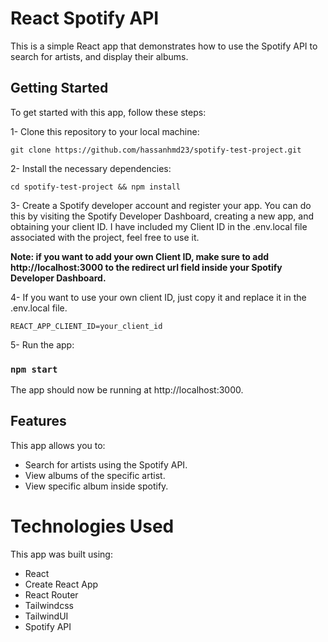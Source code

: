 # React Spotify API

This is a simple React app that demonstrates how to use the Spotify API to search for artists, and display their albums.

## Getting Started

To get started with this app, follow these steps:

1- Clone this repository to your local machine:

`git clone https://github.com/hassanhmd23/spotify-test-project.git`

2- Install the necessary dependencies:

`cd spotify-test-project && npm install`

3- Create a Spotify developer account and register your app. You can do this by visiting the Spotify Developer
Dashboard,
creating a new app, and obtaining your client ID. I have included my Client ID in the .env.local file associated with
the project, feel free to use it.

**Note: if you want to add your own Client ID, make sure to add http://localhost:3000 to the redirect url field inside
your Spotify Developer Dashboard.**

4- If you want to use your own client ID, just copy it and replace it in the .env.local file.

`REACT_APP_CLIENT_ID=your_client_id`

5- Run the app:

### `npm start`

The app should now be running at http://localhost:3000.

## Features

This app allows you to:

- Search for artists using the Spotify API.
- View albums of the specific artist.
- View specific album inside spotify.

# Technologies Used

This app was built using:

- React
- Create React App
- React Router
- Tailwindcss
- TailwindUI
- Spotify API
